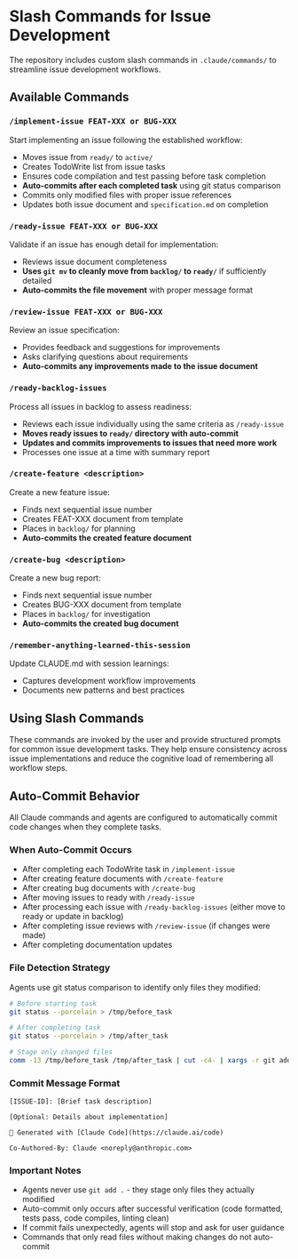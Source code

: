 # Slash Commands for Issue Development

The repository includes custom slash commands in `.claude/commands/` to streamline issue development workflows.

## Available Commands

### `/implement-issue FEAT-XXX or BUG-XXX`
Start implementing an issue following the established workflow:
- Moves issue from `ready/` to `active/`
- Creates TodoWrite list from issue tasks
- Ensures code compilation and test passing before task completion
- **Auto-commits after each completed task** using git status comparison
- Commits only modified files with proper issue references
- Updates both issue document and `specification.md` on completion

### `/ready-issue FEAT-XXX or BUG-XXX`
Validate if an issue has enough detail for implementation:
- Reviews issue document completeness
- **Uses `git mv` to cleanly move from `backlog/` to `ready/`** if sufficiently detailed
- **Auto-commits the file movement** with proper message format

### `/review-issue FEAT-XXX or BUG-XXX`
Review an issue specification:
- Provides feedback and suggestions for improvements
- Asks clarifying questions about requirements
- **Auto-commits any improvements made to the issue document**

### `/ready-backlog-issues`
Process all issues in backlog to assess readiness:
- Reviews each issue individually using the same criteria as `/ready-issue`
- **Moves ready issues to `ready/` directory with auto-commit**
- **Updates and commits improvements to issues that need more work**
- Processes one issue at a time with summary report

### `/create-feature <description>`
Create a new feature issue:
- Finds next sequential issue number
- Creates FEAT-XXX document from template
- Places in `backlog/` for planning
- **Auto-commits the created feature document**

### `/create-bug <description>`
Create a new bug report:
- Finds next sequential issue number
- Creates BUG-XXX document from template
- Places in `backlog/` for investigation
- **Auto-commits the created bug document**

### `/remember-anything-learned-this-session`
Update CLAUDE.md with session learnings:
- Captures development workflow improvements
- Documents new patterns and best practices

## Using Slash Commands

These commands are invoked by the user and provide structured prompts for common issue development tasks. They help ensure consistency across issue implementations and reduce the cognitive load of remembering all workflow steps.

## Auto-Commit Behavior

All Claude commands and agents are configured to automatically commit code changes when they complete tasks.

### When Auto-Commit Occurs
- After completing each TodoWrite task in `/implement-issue`
- After creating feature documents with `/create-feature`
- After creating bug documents with `/create-bug`
- After moving issues to ready with `/ready-issue`
- After processing each issue with `/ready-backlog-issues` (either move to ready or update in backlog)
- After completing issue reviews with `/review-issue` (if changes were made)
- After completing documentation updates

### File Detection Strategy
Agents use git status comparison to identify only files they modified:
```bash
# Before starting task
git status --porcelain > /tmp/before_task

# After completing task
git status --porcelain > /tmp/after_task

# Stage only changed files
comm -13 /tmp/before_task /tmp/after_task | cut -c4- | xargs -r git add
```

### Commit Message Format
```
[ISSUE-ID]: [Brief task description]

[Optional: Details about implementation]

🤖 Generated with [Claude Code](https://claude.ai/code)

Co-Authored-By: Claude <noreply@anthropic.com>
```

### Important Notes
- Agents never use `git add .` - they stage only files they actually modified
- Auto-commit only occurs after successful verification (code formatted, tests pass, code compiles, linting clean)
- If commit fails unexpectedly, agents will stop and ask for user guidance
- Commands that only read files without making changes do not auto-commit